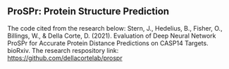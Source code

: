 ## ProSPr: Protein Structure Prediction
The code cited from the research below:
Stern, J., Hedelius, B., Fisher, O., Billings, W., & Della Corte, D. (2021). Evaluation of Deep Neural Network ProSPr for Accurate Protein Distance Predictions on CASP14 Targets. bioRxiv.
The research respository link: https://github.com/dellacortelab/prospr
